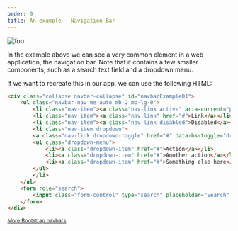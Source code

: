 ```yaml
---
order: 9
title: An example - Navigation Bar
---
```


![foo](/navbar.png "Bootstrap Navbar")

In the example above we can see a very common element in a web application, the navigation bar. Note that it contains a few smaller components, such as a search text field and a dropdown menu.

If we want to recreate this in our app, we can use the following HTML:

~~~html
<div class="collapse navbar-collapse" id="navbarExample01">
    <ul class="navbar-nav me-auto mb-2 mb-lg-0">
        <li class="nav-item"><a class="nav-link active" aria-current="page" href="#">Home</a></li>
        <li class="nav-item"><a class="nav-link" href="#">Link</a></li>
        <li class="nav-item"><a class="nav-link disabled">Disabled</a></li>
        <li class="nav-item dropdown">
        <a class="nav-link dropdown-toggle" href="#" data-bs-toggle="dropdown" aria-expanded="false">Dropdown</a>
        <ul class="dropdown-menu">
            <li><a class="dropdown-item" href="#">Action</a></li>
            <li><a class="dropdown-item" href="#">Another action</a></li>
            <li><a class="dropdown-item" href="#">Something else here</a></li>
        </ul>
        </li>
    </ul>
    <form role="search">
        <input class="form-control" type="search" placeholder="Search" aria-label="Search">
    </form>
</div>
~~~

<small>[More Bootstrap navbars](https://getbootstrap.com/docs/5.3/examples/navbars/)</small>